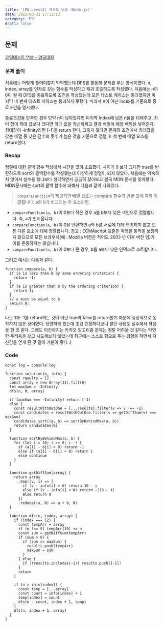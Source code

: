 ```yaml
---
title: '[PG Level2] 카카오 양궁 (Node.js)'
date: 2022-03-31 17:11:13
category: 'PS'
draft: false
---
```


## 문제

[코딩테스트 연습 - 양궁대회](https://programmers.co.kr/learn/courses/30/lessons/92342)

### 문제 풀이

처음에는 어떻게 풀어야할지 막막했는데 DFS를 활용해 문제를 푸는 방식이였다. n, index, array를 인자로 갖는 함수를 작성하고 재귀 호출하도록 작성했다. 처음에는 n이 0이 될 때 DFS를 종료하도록 조건을 작성했는데 모든 테스트 케이스는 통과했지만 마지막 네 번째 테스트 케이스는 통과하지 못했다. 따라서 n이 아닌 index를 기준으로 종료조건을 명시했다.

종료조건을 만족한 경우 만약 n이 남아있다면 마지막 Index에 남은 n들을 더해주고, 차이 합이 최대 값보다 크다면 최대 값을 최신화하고 결과 배열에 해당 배열을 넣어준다. 최대값이 -Infinity라면 [-1]을 return 한다. 그렇지 않다면 문제의 조건에서 최대값을 갖는 배열 중 낮은 점수의 횟수가 높은 것을 기준으로 정렬 후 첫 번째 배열 요소를 return한다.

### Recap

정렬에 대한 콜백 함수 작성에서 시간을 많이 소요했다. 차이가 0 보다 크다면 true를 반환하도록 sort의 콜백함수를 작성했는데 이상하게 정렬이 되지 않았다. 처음에는 익숙하지 않아서 실수를 했나보다 생각하면서 곰곰히 찾아보고 결국 MDN 문서를 찾아봤다. MDN문서에는 sort의 콜백 함수에 대해서 다음과 같이 나와있다.

> `compareFunction`이 제공되면 배열 요소는 compare 함수의 반환 값에 따라 정렬됩니다. a와 b가 비교되는 두 요소라면,

- `compareFunction(a, b)`이 0보다 작은 경우 a를 b보다 낮은 색인으로 정렬합니다. 즉, a가 먼저옵니다.
- `compareFunction(a, b)`이 0을 반환하면 a와 b를 서로에 대해 변경하지 않고 모든 다른 요소에 대해 정렬합니다. 참고 : ECMAscript 표준은 이러한 동작을 보장하지 않으므로 모든 브라우저(예 : Mozilla 버전은 적어도 2003 년 이후 버전 임)가 이를 존중하지는 않습니다.
- `compareFunction(a, b)`이 0보다 큰 경우, b를 a보다 낮은 인덱스로 소트합니다.
  >

그리고 예시는 다음과 같다.

```tsx
function compare(a, b) {
  if (a is less than b by some ordering criterion) {
    return -1;
  }
  if (a is greater than b by the ordering criterion) {
    return 1;
  }
  // a must be equal to b
  return 0;
}
```

나는 1과 -1를 return하는 것이 아닌 true와 false를 return했기 때문에 정상적으로 동작하지 않은 것이였다. 당연하게 썼는데 조금 긴장하다보니 알던 내용도 실수해서 작성을 한 것 같다. 그래도 이전까지는 카카오 알고리즘 문제는 정말 어려울 것 같다는 막연한 두려움을 갖고 시도해보지 않았는데 최근에는 스스로 힘으로 푸는 경험을 하면서 자신감을 얻게 된 것 같아 기분이 좋다 :)

### Code

```tsx
const log = console.log

function solution(n, info) {
  const results = []
  const array = new Array(11).fill(0)
  let maxSum = -Infinity
  dfs(n, 0, array)

  if (maxSum === -Infinity) return [-1]
  else {
    const resultWithOutOne = [...results].filter(v => v !== -1)
    const candidates = resultWithOutOne.filter(v => getDiffSum(v) === maxSum)
    candidates.sort((a, b) => sortByBehindMax(a, b))
    return candidates[0]
  }

  function sortByBehindMax(a, b) {
    for (let i = 10; i >= 0; i--) {
      if (a[i] - b[i] > 0) return -1
      else if (a[i] - b[i] < 0) return 1
      else continue
    }
  }

  function getDiffSum(array) {
    return array
      .map((v, i) => {
        if (v - info[i] > 0) return 10 - i
        else if (v - info[i] < 0) return -(10 - i)
        else return 0
      })
      .reduce((a, b) => a + b, 0)
  }

  function dfs(n, index, array) {
    if (index === 12) {
      const tempArr = array
      if (n !== 0) tempArr[10] += n
      const sum = getDiffSum(tempArr)
      if (sum > 0) {
        if (sum >= maxSum) {
          results.push(tempArr)
          maxSum = sum
        }
      } else {
        if (!results.includes(-1)) results.push([-1])
      }
      return
    }

    if (n > info[index]) {
      const temp = [...array]
      const count = info[index] + 1
      temp[index] = count
      dfs(n - count, index + 1, temp)
    }
    dfs(n, index + 1, array)
  }
}
```
